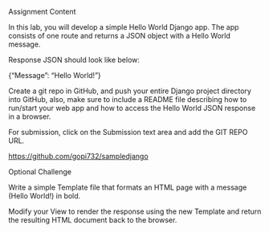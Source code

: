 Assignment Content

In this lab, you will develop a simple Hello World Django app. The app consists of one route and returns a JSON object with a Hello World message.



Response JSON should look like below:



{“Message”: “Hello World!”}



Create a git repo in GitHub, and push your entire Django project directory into GitHub, also, make sure to include a README file describing how to run/start your web app and how to access the Hello World JSON response in a browser.



For submission, click on the Submission text area and add the GIT REPO URL.

https://github.com/gopi732/sampledjango


Optional Challenge



Write a simple Template file that formats an HTML page with a message (Hello World!) in bold. 



Modify your View to render the response using the new Template and return the resulting HTML document back to the browser.

